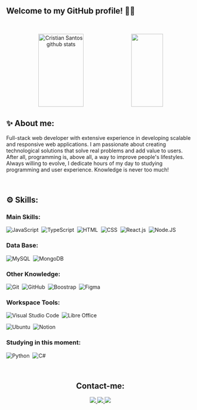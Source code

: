## Welcome to my GitHub profile! 👋🏼

&nbsp;
&nbsp;

<div class="statics"align="center">  
  <img width="49%" height="195px" src="https://github-readme-stats.vercel.app/api?username=dev-cristian&show_icons=true&count_private=true&hide_border=true&title_color=46cee0&icon_color=fecf6c&text_color=c8c7c1&bg_color=0d1117" alt="Cristian Santos github stats" /> 
  <img width="41%" height="195px" src="https://github-readme-stats.vercel.app/api/top-langs/?username=dev-cristian&layout=compact&hide_border=true&title_color=46cee0&text_color=c8c7c1&bg_color=0d1117" />
</div>


## ✨ About me:

Full-stack web developer with extensive experience in developing scalable and responsive web applications. I am passionate about creating technological solutions that solve real problems and add value to users. After all, programming is, above all, a way to improve people's lifestyles.
Always willing to evolve, I dedicate hours of my day to studying programming and user experience. Knowledge is never too much!

&nbsp;
&nbsp;

## ⚙️ Skills:

### Main Skills:
![JavaScript](https://img.shields.io/badge/-JavaScript-0D1117?style=for-the-badge&logo=JavaScript&labelColor=0D1117)&nbsp;
![TypeScript](https://img.shields.io/badge/-TypeScript-0D1117?style=for-the-badge&logo=TypeScript&labelColor=0D1117)&nbsp;
![HTML](https://img.shields.io/badge/-HTML-0D1117?style=for-the-badge&logo=HTML5&logoColor=1572B6&labelColor=0D1117)&nbsp;
![CSS](https://img.shields.io/badge/-CSS-0D1117?style=for-the-badge&logo=CSS3&labelColor=0D1117)&nbsp;
![React.js](https://img.shields.io/badge/-React.js-0D1117?style=for-the-badge&logo=react&labelColor=0D1117)&nbsp;
![Node.JS](https://img.shields.io/badge/-Node.JS-0D1117?style=for-the-badge&logo=node.js&labelColor=0D1117&textColor=0D1117)&nbsp;

### Data Base:
![MySQL](https://img.shields.io/badge/-MySQL-0D1117?style=for-the-badge&logo=mysql&labelColor=0D1117)&nbsp;
![MongoDB](https://img.shields.io/badge/-MongoDB-0D1117?style=for-the-badge&logo=mongodb&labelColor=0D1117)&nbsp;

### Other Knowledge:
![Git](https://img.shields.io/badge/-Git-0D1117?style=for-the-badge&logo=git&labelColor=0D1117)&nbsp;
![GitHub](https://img.shields.io/badge/-GitHub-0D1117?style=for-the-badge&logo=GitHub&labelColor=0D1117)&nbsp;
![Boostrap](https://img.shields.io/badge/-boostrap-0D1117?style=for-the-badge&logo=bootstrap&labelColor=0D1117)&nbsp;
![Figma](https://img.shields.io/badge/-figma-0D1117?style=for-the-badge&logo=figma&labelColor=0D1117)&nbsp;

### Workspace Tools:
![Visual Studio Code](https://img.shields.io/badge/-Visual%20Studio%20Code-0D1117?style=for-the-badge&logo=visual-studio-code&logoColor=007ACC&labelColor=0D1117)&nbsp;
![Libre Office](https://img.shields.io/badge/-LibreOffice-0D1117?style=for-the-badge&logo=libreoffice&labelColor=0D1117)&nbsp;
<!-- ![Git](https://img.shields.io/badge/-Git-0D1117?style=for-the-badge&logo=git&labelColor=0D1117)&nbsp; -->
![Ubuntu](https://img.shields.io/badge/-Ubuntu-0D1117?style=for-the-badge&logo=ubuntu&labelColor=0D1117)&nbsp;
![Notion](https://img.shields.io/badge/-Notion-0D1117?style=for-the-badge&logo=notion&labelColor=0D1117)&nbsp;

### Studying in this moment:
![Python](https://img.shields.io/badge/-Python-0D1117?style=for-the-badge&logo=python&labelColor=0D1117&textColor=0D1117)&nbsp;
![C#](https://img.shields.io/badge/-cSharp-0D1117?style=for-the-badge&logo=csharp&logoColor=purple&labelColor=0D1117)&nbsp;

&nbsp;
&nbsp;

<div class="contacts" align="center">
    <h2>Contact-me:</h1>
</div>

<div class="contacts__badges" align="center">
  <a href="https://www.linkedin.com/in/devcristian/" target="_blank"><img src="https://img.shields.io/badge/WhatsApp-25D366?style=for-the-badge&logo=whatsapp&logoColor=white"</a>
  <a href="https://www.linkedin.com/in/devcristian/" target="_blank"><img src="https://img.shields.io/badge/LinkedIn-0077B5?style=for-the-badge&logo=linkedin&logoColor=white"</a>
  <a href="mailto:cristianrbsantos@gmail.com" target="_blank"><img src="https://img.shields.io/badge/Gmail-D14836?style=for-the-badge&logo=gmail&logoColor=white"</a>
</div>
